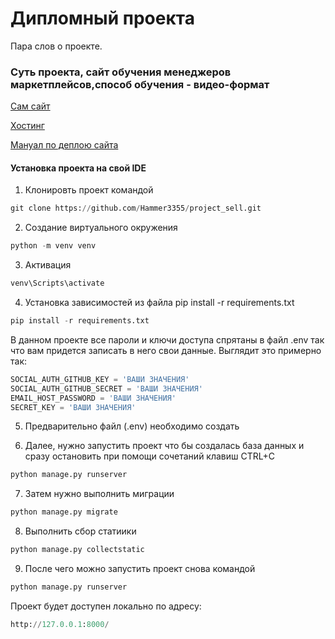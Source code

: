 # Дипломный проекта

Пара слов о проекте.

### Суть проекта, сайт обучения менеджеров маркетплейсов,способ обучения - видео-формат

[Сам  сайт](https://sellmen.ru/)

[Хостинг](https://hosting.timeweb.ru/)

[Мануал по деплою сайта](https://timeweb.com/ru/docs/virtualnyj-hosting/prilozheniya-i-frejmvorki/django/)


#### Установка проекта на свой IDE

1. Клонировть проект командой
``` python
git clone https://github.com/Hammer3355/project_sell.git
```
2. Создание виртуального окружения
``` python
python -m venv venv
```
3. Активация
``` python
venv\Scripts\activate
```
4. Установка зависимостей из файла pip install -r requirements.txt
``` python
pip install -r requirements.txt
```
В данном проекте все пароли и ключи доступа спрятаны в файл .env
так что вам придется записать в него свои данные. Выглядит это примерно так:
``` python
SOCIAL_AUTH_GITHUB_KEY = 'ВАШИ ЗНАЧЕНИЯ'
SOCIAL_AUTH_GITHUB_SECRET = 'ВАШИ ЗНАЧЕНИЯ'
EMAIL_HOST_PASSWORD = 'ВАШИ ЗНАЧЕНИЯ'
SECRET_KEY = 'ВАШИ ЗНАЧЕНИЯ'
```
5. Предварительно файл (.env) необходимо создать

6. Далее, нужно запустить проект что бы создалась база данных и сразу остановить при 
помощи сочетаний клавиш CTRL+C
``` python
python manage.py runserver
```
7. Затем нужно выполнить миграции
``` python
python manage.py migrate
```
8. Выполнить сбор статиики
``` python
python manage.py collectstatic
```
9. После чего можно запустить проект снова командой
``` python
python manage.py runserver
```
Проект будет доступен локально по адресу:
``` python
http://127.0.0.1:8000/
```
